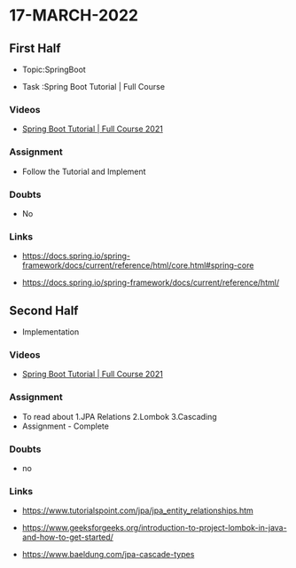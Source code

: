 # 17-MARCH-2022

## First Half

- Topic:SpringBoot

- Task :Spring Boot Tutorial | Full Course 

### Videos

- [Spring Boot Tutorial | Full Course 2021](https://www.youtube.com/watch?v=9SGDpanrc8U)

### Assignment 

- Follow the Tutorial and Implement 

### Doubts

- No

### Links

- https://docs.spring.io/spring-framework/docs/current/reference/html/core.html#spring-core

- https://docs.spring.io/spring-framework/docs/current/reference/html/

## Second Half
 
- Implementation 

### Videos

- [Spring Boot Tutorial | Full Course 2021](https://www.youtube.com/watch?v=9SGDpanrc8U)

### Assignment 

- To read about 1.JPA Relations 
				2.Lombok
				3.Cascading
- Assignment - Complete

### Doubts

- no

### Links

- https://www.tutorialspoint.com/jpa/jpa_entity_relationships.htm

- https://www.geeksforgeeks.org/introduction-to-project-lombok-in-java-and-how-to-get-started/

- https://www.baeldung.com/jpa-cascade-types